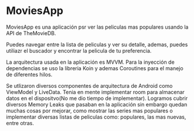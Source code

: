 # MoviesApp

MoviesApp es una aplicación psr ver las peliculas mas populares usando la API de TheMovieDB.

Puedes navegar entre la lista de peliculas y ver su detalle, ademas, puedes utiliazr el buscador y encontrar la pelicula de tu preferencia.

La arquitectura usada en la aplicación es MVVM. Para la inyección de dependencias se uso la libreria Koin y ademas Coroutines para el manejo de diferentes hilos.

Se utlizaron diversos componentes de arquitectura de Android como ViewModel y LiveData. Tenia en mente implementar room para almacenar datos en el dispositvo(No me dio tiempo de implementar). Logramos cubrir diversos Memory Leaks que pasaban en la aplicación sin embargo quedan muchas cosas por mejorar, como mostrar las series mas populares o implementar diversas listas de peliculas como: populares, las mas nuevas, entre otras.

